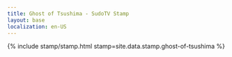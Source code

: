 ```yaml
---
title: Ghost of Tsushima - SudoTV Stamp
layout: base
localization: en-US
---
```


{% include stamp/stamp.html
    stamp=site.data.stamp.ghost-of-tsushima
%}